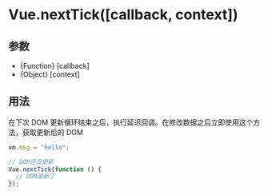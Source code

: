 # Vue.nextTick([callback, context])

## 参数

- {Function} [callback]
- {Object} [context]

## 用法

在下次 DOM 更新循环结束之后，执行延迟回调。在修改数据之后立即使用这个方法，获取更新后的 DOM

```js
vm.msg = "hello";

// DOM还没更新
Vue.nextTick(function () {
  // DOM更新了
});
```
